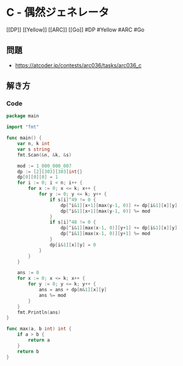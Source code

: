 # C - 偶然ジェネレータ
[[DP]] [[Yellow]] [[ARC]] [[Go]]
#DP #Yellow #ARC #Go 

## 問題
- https://atcoder.jp/contests/arc036/tasks/arc036_c

## 解き方
### Code
```go
package main

import "fmt"

func main() {
	var n, k int
	var s string
	fmt.Scan(&n, &k, &s)

	mod := 1_000_000_007
	dp := [2][303][303]int{}
	dp[0][0][0] = 1
	for i := 0; i < n; i++ {
		for x := 0; x <= k; x++ {
			for y := 0; y <= k; y++ {
				if s[i]^49 != 0 {
					dp[^i&1][x+1][max(y-1, 0)] += dp[i&1][x][y]
					dp[^i&1][x+1][max(y-1, 0)] %= mod
				}
				if s[i]^48 != 0 {
					dp[^i&1][max(x-1, 0)][y+1] += dp[i&1][x][y]
					dp[^i&1][max(x-1, 0)][y+1] %= mod
				}
				dp[i&1][x][y] = 0
			}
		}
	}

	ans := 0
	for x := 0; x <= k; x++ {
		for y := 0; y <= k; y++ {
			ans = ans + dp[n&1][x][y]
			ans %= mod
		}
	}
	fmt.Println(ans)
}

func max(a, b int) int {
	if a > b {
		return a
	}
	return b
}
```